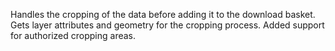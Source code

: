  Handles the cropping of the data before adding it to the download basket.
 Gets layer attributes and geometry for the cropping process.
 Added support for authorized cropping areas.
